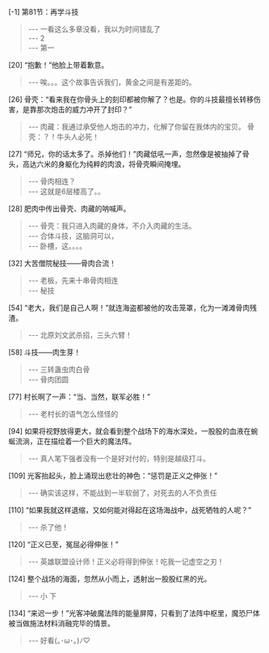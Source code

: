 
[-1] 第81节：再学斗技
>--- 一看这么多章没看，我以为时间错乱了<br>
>--- 2<br>
>--- 第一<br>

[20] “抱歉！”他脸上带着歉意。
>--- 唉。。。这个故事告诉我们，黄金之间是有差距的。<br>

[26] 骨壳：“看来我在你骨头上的刻印都被你解了？也是。你的斗技最擅长转移伤害，是靠那次炮击的威力冲开了封印？”
>--- 肉藏：我通过承受他人炮击的冲力，化解了你留在我体内的宝贝。
骨壳：？！牛头人必死！<br>

[27] “师兄，你的话太多了。杀掉他们！”肉藏低吼一声，忽然像是被抽掉了骨头，高达六米的身躯化为纯粹的肉浪，将骨壳瞬间掩埋。
>--- 骨肉相连？<br>
>--- 这就是6层楼高了。。<br>

[28] 肥肉中传出骨壳、肉藏的呐喊声。
>--- 骨壳：我只进入肉藏的身体，不介入肉藏的生活。<br>
>--- 合体斗技，这脑洞可以，<br>
>--- 卧槽，这。。。。<br>

[32] 大苦僧院秘技——骨肉合流！
>--- 老板，先来十串骨肉相连<br>
>--- 秘技<br>

[54] “老大，我们是自己人啊！”就连海盗都被他的攻击笼罩，化为一滩滩骨肉残渣。
>--- 北原刘文武杀招，三头六臂！<br>

[58] 斗技——肉生芽！
>--- 三转蛊虫肉白骨<br>
>--- 骨肉团圆<br>

[77] 村长啊了一声：“当、当然，联军必胜！”
>--- 老村长的语气怎么怪怪的<br>

[94] 如果将视野放得更大，就会看到整个战场下的海水深处，一股股的血液在蜿蜒流淌，正在描绘着一个巨大的魔法阵。
>--- 真人笔下强者没有一个是好对付的，特别是越级打斗。<br>

[109] 光客抬起头，脸上涌现出悲壮的神色：“惩罚是正义之伸张！”
>--- 确实该这样，不能战到一半软弱了，对死去的人不负责任<br>

[110] “如果我就这样退缩，又如何能对得起在这场海战中，战死牺牲的人呢？”
>--- 杀了他！<br>

[120] “正义已至，冤屈必得伸张！”
>--- 英雄联盟设计师！正义必将得到伸张！吃我一记虚空之刃！<br>

[124] 整个战场的海面，忽然从小而上，透射出一股股红黑的光。
>--- 小 下<br>

[134] “来迟一步！”光客冲破魔法阵的能量屏障，只看到了法阵中枢里，魔恐尸体被当做施法材料消融完毕的情景。
>--- 好看(｡･ω･｡)ﾉ♡<br>
